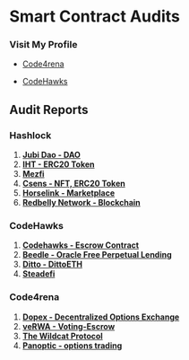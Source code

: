 # Smart Contract Audits

### Visit My Profile

- [Code4rena](https://code4rena.com/@0xCiphky)

- [CodeHawks](https://www.codehawks.com/profile/clkrx20ym0000ju088s337njb)

## Audit Reports

### Hashlock
1. [**Jubi Dao - DAO**](https://github.com/areezladhani/Audits/blob/main/audits/HashlockPending.md) 
2. [**IHT - ERC20 Token**](https://github.com/areezladhani/Audits/blob/main/audits/HashlockPending.md)
3. [**Mezfi**](https://github.com/areezladhani/Audits/blob/main/audits/HashlockPending.md)
4. [**Csens - NFT, ERC20 Token**](https://github.com/areezladhani/Audits/blob/main/audits/HashlockPending.md)
5. [**Horselink - Marketplace**](https://github.com/areezladhani/Audits/blob/main/audits/HashlockPending.md)
6. [**Redbelly Network - Blockchain**](https://github.com/areezladhani/Audits/blob/main/audits/HashlockPending.md)

### CodeHawks
1. [**Codehawks - Escrow Contract**](https://github.com/areezladhani/Audits/blob/main/audits/CodeHawks.md)
2. [**Beedle - Oracle Free Perpetual Lending**](https://github.com/areezladhani/Audits/blob/main/audits/Beedle.md)
4. [**Ditto - DittoETH**](https://github.com/0xCiphky/Audits/blob/main/audits/Ditto.md)
5. [**Steadefi**](https://github.com/0xCiphky/Audits/blob/main/audits/steaddefii.md)

### Code4rena
1. [**Dopex - Decentralized Options Exchange**](https://github.com/areezladhani/Audits/blob/main/audits/Dopex.md)
2. [**veRWA - Voting-Escrow**](https://github.com/areezladhani/Audits/blob/main/audits/veRWA.md)
3. [**The Wildcat Protocol**]()
4. [**Panoptic - options trading**]() 
